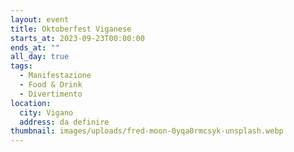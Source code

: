 ```yaml
---
layout: event
title: Oktoberfest Viganese
starts_at: 2023-09-23T00:00:00
ends_at: ""
all_day: true
tags:
  - Manifestazione
  - Food & Drink
  - Divertimento
location:
  city: Vigano
  address: da definire
thumbnail: images/uploads/fred-moon-0yqa0rmcsyk-unsplash.webp
---
```

